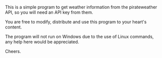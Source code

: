 This is a simple program to get weather information from the pirateweather API, so you will need an API key from them. 

You are free to modify, distribute and use this program to your heart's content.

The program will not run on Windows due to the use of Linux commands, any help here would be appreciated.

Cheers.
